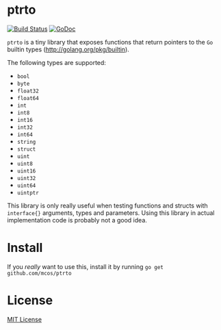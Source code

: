 ptrto
=====

[![Build Status](https://img.shields.io/travis/mcos/ptrto.svg?style=flat)](https://travis-ci.org/mcos/ptrto)
[![GoDoc](https://godoc.org/github.com/mcos/ptrto?status.svg)](https://godoc.org/github.com/mcos/ptrto)

`ptrto` is a tiny library that exposes functions that return pointers to the `Go` builtin types (http://golang.org/pkg/builtin).

The following types are supported:
* `bool`
* `byte`
* `float32`
* `float64`
* `int`
* `int8`
* `int16`
* `int32`
* `int64`
* `string`
* `struct`
* `uint`
* `uint8`
* `uint16`
* `uint32`
* `uint64`
* `uintptr`

This library is only really useful when testing functions and structs with `interface{}` arguments, types and parameters. Using this library in actual implementation code is probably not a good idea.

Install
======
If you _really_ want to use this, install it by running `go get github.com/mcos/ptrto`

License
======
[MIT License][license-file]


[license-file]: LICENSE
